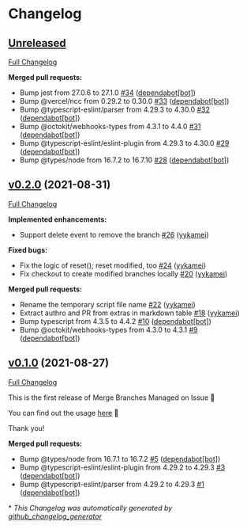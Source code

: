 # Changelog

## [Unreleased](https://github.com/yykamei/merge-branches-managed-on-issue/tree/HEAD)

[Full Changelog](https://github.com/yykamei/merge-branches-managed-on-issue/compare/v0.2.0...HEAD)

**Merged pull requests:**

- Bump jest from 27.0.6 to 27.1.0 [\#34](https://github.com/yykamei/merge-branches-managed-on-issue/pull/34) ([dependabot[bot]](https://github.com/apps/dependabot))
- Bump @vercel/ncc from 0.29.2 to 0.30.0 [\#33](https://github.com/yykamei/merge-branches-managed-on-issue/pull/33) ([dependabot[bot]](https://github.com/apps/dependabot))
- Bump @typescript-eslint/parser from 4.29.3 to 4.30.0 [\#32](https://github.com/yykamei/merge-branches-managed-on-issue/pull/32) ([dependabot[bot]](https://github.com/apps/dependabot))
- Bump @octokit/webhooks-types from 4.3.1 to 4.4.0 [\#31](https://github.com/yykamei/merge-branches-managed-on-issue/pull/31) ([dependabot[bot]](https://github.com/apps/dependabot))
- Bump @typescript-eslint/eslint-plugin from 4.29.3 to 4.30.0 [\#29](https://github.com/yykamei/merge-branches-managed-on-issue/pull/29) ([dependabot[bot]](https://github.com/apps/dependabot))
- Bump @types/node from 16.7.2 to 16.7.10 [\#28](https://github.com/yykamei/merge-branches-managed-on-issue/pull/28) ([dependabot[bot]](https://github.com/apps/dependabot))

## [v0.2.0](https://github.com/yykamei/merge-branches-managed-on-issue/tree/v0.2.0) (2021-08-31)

[Full Changelog](https://github.com/yykamei/merge-branches-managed-on-issue/compare/v0.1.0...v0.2.0)

**Implemented enhancements:**

- Support delete event to remove the branch [\#26](https://github.com/yykamei/merge-branches-managed-on-issue/pull/26) ([yykamei](https://github.com/yykamei))

**Fixed bugs:**

- Fix the logic of reset\(\); reset modified, too [\#24](https://github.com/yykamei/merge-branches-managed-on-issue/pull/24) ([yykamei](https://github.com/yykamei))
- Fix checkout to create modified branches locally [\#20](https://github.com/yykamei/merge-branches-managed-on-issue/pull/20) ([yykamei](https://github.com/yykamei))

**Merged pull requests:**

- Rename the temporary script file name [\#22](https://github.com/yykamei/merge-branches-managed-on-issue/pull/22) ([yykamei](https://github.com/yykamei))
- Extract authro and PR from extras in markdown table [\#18](https://github.com/yykamei/merge-branches-managed-on-issue/pull/18) ([yykamei](https://github.com/yykamei))
- Bump typescript from 4.3.5 to 4.4.2 [\#10](https://github.com/yykamei/merge-branches-managed-on-issue/pull/10) ([dependabot[bot]](https://github.com/apps/dependabot))
- Bump @octokit/webhooks-types from 4.3.0 to 4.3.1 [\#9](https://github.com/yykamei/merge-branches-managed-on-issue/pull/9) ([dependabot[bot]](https://github.com/apps/dependabot))

## [v0.1.0](https://github.com/yykamei/merge-branches-managed-on-issue/tree/v0.1.0) (2021-08-27)

[Full Changelog](https://github.com/yykamei/merge-branches-managed-on-issue/compare/d9aa589be56bd8ac0c84c4189f7b2eb1333ebdd5...v0.1.0)

This is the first release of Merge Branches Managed on Issue 🎉 

You can find out the usage [here](https://github.com/yykamei/merge-branches-managed-on-issue#readme) 📓 

Thank you!

**Merged pull requests:**

- Bump @types/node from 16.7.1 to 16.7.2 [\#5](https://github.com/yykamei/merge-branches-managed-on-issue/pull/5) ([dependabot[bot]](https://github.com/apps/dependabot))
- Bump @typescript-eslint/eslint-plugin from 4.29.2 to 4.29.3 [\#3](https://github.com/yykamei/merge-branches-managed-on-issue/pull/3) ([dependabot[bot]](https://github.com/apps/dependabot))
- Bump @typescript-eslint/parser from 4.29.2 to 4.29.3 [\#1](https://github.com/yykamei/merge-branches-managed-on-issue/pull/1) ([dependabot[bot]](https://github.com/apps/dependabot))



\* *This Changelog was automatically generated by [github_changelog_generator](https://github.com/github-changelog-generator/github-changelog-generator)*
